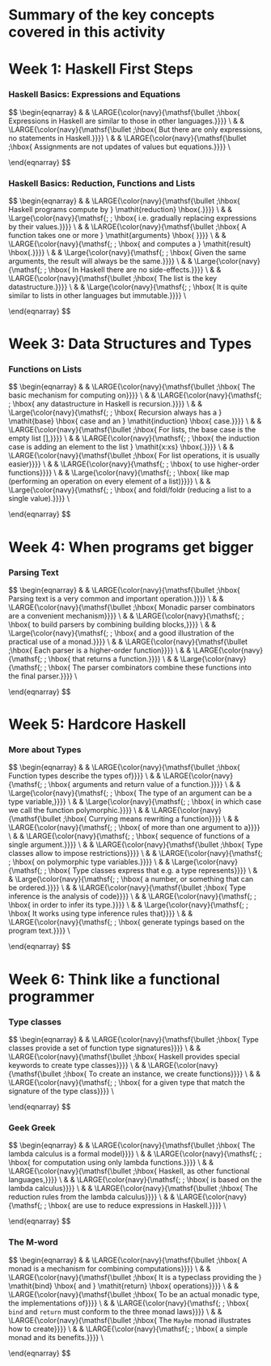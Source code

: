 
# Summary of the key concepts covered in this activity

# Week 1: Haskell First Steps

### Haskell Basics: Expressions and Equations


$$
\begin{eqnarray}
& & \LARGE{\color{navy}{\mathsf{\bullet \;\hbox{ Expressions in Haskell are similar to those in other languages.}}}} \\
& & \LARGE{\color{navy}{\mathsf{\bullet \;\hbox{ But there are only expressions, no statements in Haskell.}}}} \\
& & \LARGE{\color{navy}{\mathsf{\bullet \;\hbox{ Assignments are not updates of values but equations.}}}} \\


\end{eqnarray}
$$

### Haskell Basics: Reduction, Functions and Lists


$$
\begin{eqnarray}
& & \LARGE{\color{navy}{\mathsf{\bullet \;\hbox{ Haskell programs compute by } \mathit{reduction} \hbox{.}}}} \\
& & \Large{\color{navy}{\mathsf{\; \; \hbox{ i.e. gradually replacing expressions by their values.}}}} \\
& & \LARGE{\color{navy}{\mathsf{\bullet \;\hbox{ A function takes one or more } \mathit{arguments} \hbox{ }}}} \\
& & \LARGE{\color{navy}{\mathsf{\; \; \hbox{   and computes a } \mathit{result} \hbox{.}}}} \\
& & \Large{\color{navy}{\mathsf{\; \; \hbox{ Given the same arguments, the result will always be the same.}}}} \\
& & \Large{\color{navy}{\mathsf{\; \; \hbox{ In Haskell there are no side-effects.}}}} \\
& & \LARGE{\color{navy}{\mathsf{\bullet \;\hbox{ The list is the key datastructure.}}}} \\
& & \Large{\color{navy}{\mathsf{\; \; \hbox{ It is quite similar to lists in other languages but immutable.}}}} \\


\end{eqnarray}
$$

# Week 3: Data Structures and Types

### Functions on Lists


$$
\begin{eqnarray}
& & \LARGE{\color{navy}{\mathsf{\bullet \;\hbox{ The basic mechanism for computing on}}}} \\
& & \LARGE{\color{navy}{\mathsf{\; \; \hbox{   any datastructure in Haskell is recursion.}}}} \\
& & \Large{\color{navy}{\mathsf{\; \; \hbox{ Recursion always has a } \mathit{base} \hbox{ case and an } \mathit{induction} \hbox{ case.}}}} \\
& & \LARGE{\color{navy}{\mathsf{\bullet \;\hbox{ For lists, the base case is the empty list [],}}}} \\
& & \LARGE{\color{navy}{\mathsf{\; \; \hbox{   the induction case is adding an element to the list } \mathit{x:xs} \hbox{.}}}} \\
& & \LARGE{\color{navy}{\mathsf{\bullet \;\hbox{ For list operations, it is usually easier}}}} \\
& & \LARGE{\color{navy}{\mathsf{\; \; \hbox{   to use higher-order functions}}}} \\
& & \Large{\color{navy}{\mathsf{\; \; \hbox{ like map (performing an operation on every element of a list)}}}} \\
& & \Large{\color{navy}{\mathsf{\; \; \hbox{ and foldl/foldr (reducing a list to a single value).}}}} \\


\end{eqnarray}
$$

# Week 4: When programs get bigger

### Parsing Text


$$
\begin{eqnarray}
& & \LARGE{\color{navy}{\mathsf{\bullet \;\hbox{ Parsing text is a very common and important operation.}}}} \\
& & \LARGE{\color{navy}{\mathsf{\bullet \;\hbox{ Monadic parser combinators are a convenient mechanism}}}} \\
& & \LARGE{\color{navy}{\mathsf{\; \; \hbox{   to build parsers by combining building blocks,}}}} \\
& & \Large{\color{navy}{\mathsf{\; \; \hbox{ and a good illustration of the practical use of a monad.}}}} \\
& & \LARGE{\color{navy}{\mathsf{\bullet \;\hbox{ Each parser is a higher-order function}}}} \\
& & \LARGE{\color{navy}{\mathsf{\; \; \hbox{   that returns a function.}}}} \\
& & \Large{\color{navy}{\mathsf{\; \; \hbox{ The parser combinators combine these functions into the final parser.}}}} \\


\end{eqnarray}
$$

# Week 5: Hardcore Haskell

### More about Types


$$
\begin{eqnarray}
& & \LARGE{\color{navy}{\mathsf{\bullet \;\hbox{ Function types describe the types of}}}} \\
& & \LARGE{\color{navy}{\mathsf{\; \; \hbox{   arguments and return value of a function.}}}} \\
& & \Large{\color{navy}{\mathsf{\; \; \hbox{ The type of an argument can be a type variable,}}}} \\
& & \Large{\color{navy}{\mathsf{\; \; \hbox{ in which case we call the function polymorphic.}}}} \\
& & \LARGE{\color{navy}{\mathsf{\bullet \;\hbox{ Currying means rewriting a function}}}} \\
& & \LARGE{\color{navy}{\mathsf{\; \; \hbox{   of more than one argument to a}}}} \\
& & \LARGE{\color{navy}{\mathsf{\; \; \hbox{   sequence of functions of a single argument.}}}} \\
& & \LARGE{\color{navy}{\mathsf{\bullet \;\hbox{ Type classes allow to impose restrictions}}}} \\
& & \LARGE{\color{navy}{\mathsf{\; \; \hbox{   on polymorphic type variables.}}}} \\
& & \Large{\color{navy}{\mathsf{\; \; \hbox{ Type classes express that e.g. a type represents}}}} \\
& & \Large{\color{navy}{\mathsf{\; \; \hbox{ a number, or something that can be ordered.}}}} \\
& & \LARGE{\color{navy}{\mathsf{\bullet \;\hbox{ Type inference is the analysis of code}}}} \\
& & \LARGE{\color{navy}{\mathsf{\; \; \hbox{   in order to infer its type.}}}} \\
& & \Large{\color{navy}{\mathsf{\; \; \hbox{ It works using type inference rules that}}}} \\
& & \LARGE{\color{navy}{\mathsf{\; \; \hbox{   generate typings based on the program text.}}}} \\


\end{eqnarray}
$$

# Week 6: Think like a functional programmer

### Type classes


$$
\begin{eqnarray}
& & \LARGE{\color{navy}{\mathsf{\bullet \;\hbox{ Type classes provide a set of function type signatures}}}} \\
& & \LARGE{\color{navy}{\mathsf{\bullet \;\hbox{ Haskell provides special keywords to create type classes}}}} \\
& & \LARGE{\color{navy}{\mathsf{\bullet \;\hbox{ To create an instance, we create functions}}}} \\
& & \LARGE{\color{navy}{\mathsf{\; \; \hbox{   for a given type that match the signature of the type class}}}} \\


\end{eqnarray}
$$

### Geek Greek


$$
\begin{eqnarray}
& & \LARGE{\color{navy}{\mathsf{\bullet \;\hbox{ The lambda calculus is a formal model}}}} \\
& & \LARGE{\color{navy}{\mathsf{\; \; \hbox{   for computation using only lambda functions.}}}} \\
& & \LARGE{\color{navy}{\mathsf{\bullet \;\hbox{ Haskell, as other functional languages,}}}} \\
& & \LARGE{\color{navy}{\mathsf{\; \; \hbox{   is based on the lambda calculus}}}} \\
& & \LARGE{\color{navy}{\mathsf{\bullet \;\hbox{ The reduction rules from the lambda calculus}}}} \\
& & \LARGE{\color{navy}{\mathsf{\; \; \hbox{   are use to reduce expressions in Haskell.}}}} \\


\end{eqnarray}
$$

### The M-word


$$
\begin{eqnarray}
& & \LARGE{\color{navy}{\mathsf{\bullet \;\hbox{ A monad is a mechanism for combining computations}}}} \\
& & \LARGE{\color{navy}{\mathsf{\bullet \;\hbox{ It is a typeclass providing the } \mathit{bind} \hbox{ and } \mathit{return} \hbox{ operations}}}} \\
& & \LARGE{\color{navy}{\mathsf{\bullet \;\hbox{ To be an actual monadic type, the implementations of}}}} \\
& & \LARGE{\color{navy}{\mathsf{\; \; \hbox{   `bind` and `return` must conform to the three monad laws}}}} \\
& & \LARGE{\color{navy}{\mathsf{\bullet \;\hbox{ The `Maybe` monad illustrates how to create}}}} \\
& & \LARGE{\color{navy}{\mathsf{\; \; \hbox{   a simple monad and its benefits.}}}} \\

\end{eqnarray}
$$

#